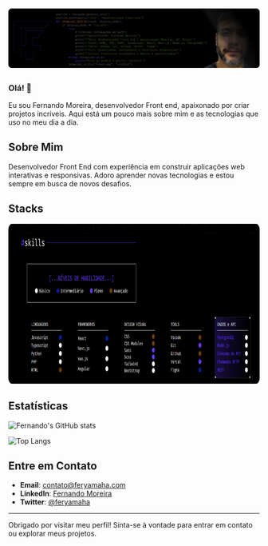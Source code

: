 # ![Banner](https://github.com/feryamaha/feryamaha/blob/main/frame_3820-B.webp)

### Olá! 👋

Eu sou Fernando Moreira, desenvolvedor Front end, apaixonado por criar projetos incríveis. Aqui está um pouco mais sobre mim e as tecnologias que uso no meu dia a dia.

## Sobre Mim

Desenvolvedor Front End com experiência em construir aplicações web interativas e responsivas. Adoro aprender novas tecnologias e estou sempre em busca de novos desafios.

## Stacks

![Stacks and Languages](https://github.com/feryamaha/feryamaha/blob/main/frame_3820-C.webp)

<style>
  img[alt="Stacks and Languages"] {
    height: 320px;
  }
</style>

## Estatísticas

![Fernando's GitHub stats](https://github-readme-stats.vercel.app/api?username=feryamaha&show_icons=true&theme=radical)

![Top Langs](https://github-readme-stats.vercel.app/api/top-langs/?username=feryamaha&layout=compact&theme=radical)

## Entre em Contato

- **Email**: [contato@feryamaha.com](mailto:contato@feryamaha.com)
- **LinkedIn**: [Fernando Moreira](https://www.linkedin.com/in/seuLinkedIn)
- **Twitter**: [@feryamaha](https://twitter.com/feryamaha)

---

Obrigado por visitar meu perfil! Sinta-se à vontade para entrar em contato ou explorar meus projetos.
